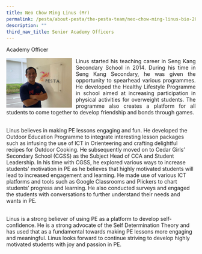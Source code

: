 ```yaml
---
title: Neo Chow Ming Linus (Mr)
permalink: /pesta/about-pesta/the-pesta-team/neo-chow-ming-linus-bio-2022/
description: ""
third_nav_title: Senior Academy Officers
---
```

Academy Officer

<p style="float:left; margin: 0 10px 0px 0">
<img src="/images/whatsapp-image-2022-01-10-at-09-01-58.jpeg" alt="Talent Development" style="width:175px" /></p>
<p style="text-align:justify">
Linus started his teaching career in Seng Kang Secondary School in 2014. During his time in Seng Kang Secondary, he was given the opportunity to spearhead various programmes. He developed the Healthy Lifestyle Programme in school aimed at increasing participation in physical activities for overweight students. The programme also creates a platform for all students to come together to develop friendship and bonds through games.<br><br>

Linus believes in making PE lessons engaging and fun. He developed the Outdoor Education Programme to integrate interesting lesson packages such as infusing the use of ICT in Orienteering and crafting delightful recipes for Outdoor Cooking. He subsequently moved on to Cedar Girls’ Secondary School (CGSS) as the Subject Head of CCA and Student Leadership. In his time with CGSS, he explored various ways to increase students’ motivation in PE as he believes that highly motivated students will lead to increased engagement and learning. He made use of various ICT platforms and tools such as Google Classrooms and Plickers to chart students’ progress and learning. He also conducted surveys and engaged the students with conversations to further understand their needs and wants in PE.<br><br>

Linus is a strong believer of using PE as a platform to develop self-confidence. He is a strong advocate of the Self Determination Theory and has used that as a fundamental towards making PE lessons more engaging and meaningful. Linus looks forward to continue striving to develop highly motivated students with joy and passion in PE.</p>